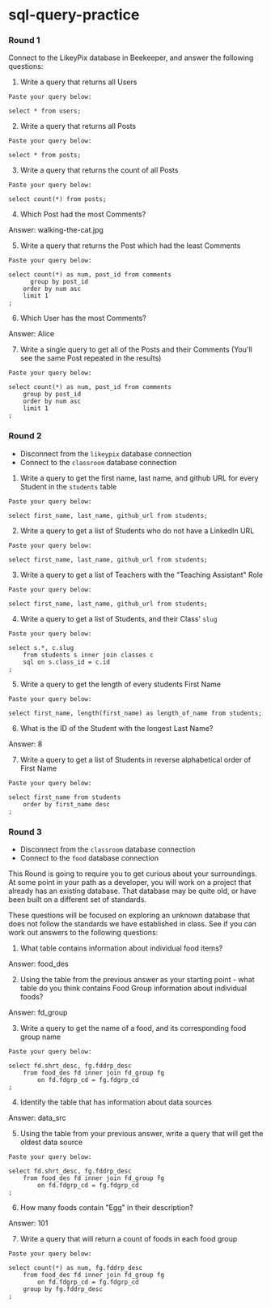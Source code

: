 # sql-query-practice


### Round 1

Connect to the LikeyPix database in Beekeeper, and answer the following questions:

1. Write a query that returns all Users

```
Paste your query below:

select * from users;

```

2. Write a query that returns all Posts

```
Paste your query below:

select * from posts;

```

3. Write a query that returns the count of all Posts

```
Paste your query below:

select count(*) from posts;

```

4. Which Post had the most Comments?

Answer: walking-the-cat.jpg

5. Write a query that returns the Post which had the least Comments

```
Paste your query below:

select count(*) as num, post_id from comments
	  group by post_id
    order by num asc
    limit 1
;

```

6. Which User has the most Comments?

Answer: Alice

7. Write a single query to get all of the Posts and their Comments (You'll see the same Post repeated in the results)

```
Paste your query below:

select count(*) as num, post_id from comments
	group by post_id
    order by num asc
    limit 1
;

```

### Round 2

- Disconnect from the `likeypix` database connection
- Connect to the `classroom` database connection

1. Write a query to get the first name, last name, and github URL for every Student in the `students` table

```
Paste your query below:

select first_name, last_name, github_url from students;

```

2. Write a query to get a list of Students who do not have a LinkedIn URL

```
Paste your query below:

select first_name, last_name, github_url from students;

```

3. Write a query to get a list of Teachers with the "Teaching Assistant" Role

```
Paste your query below:

select first_name, last_name, github_url from students;

```

4. Write a query to get a list of Students, and their Class' `slug`

```
Paste your query below:

select s.*, c.slug
	from students s inner join classes c
    sql	on s.class_id = c.id
;

```

5. Write a query to get the length of every students First Name

```
Paste your query below:

select first_name, length(first_name) as length_of_name from students;

```

6. What is the ID of the Student with the longest Last Name?

Answer: 8

7. Write a query to get a list of Students in reverse alphabetical order of First Name

```
Paste your query below:

select first_name from students
	order by first_name desc
;

```

### Round 3

- Disconnect from the `classroom` database connection
- Connect to the `food` database connection

This Round is going to require you to get curious about your surroundings. At some point in your path as a developer, you will work on a project that already has an existing database. That database may be quite old, or have been built on a different set of standards.

These questions will be focused on exploring an unknown database that does not follow the standards we have established in class. See if you can work out answers to the following questions:


1. What table contains information about individual food items? 

Answer: food_des

2. Using the table from the previous answer as your starting point - what table do you think contains Food Group information about individual foods?

Answer: fd_group

3. Write a query to get the name of a food, and its corresponding food group name 

```
Paste your query below:

select fd.shrt_desc, fg.fddrp_desc
	from food_des fd inner join fd_group fg
    	on fd.fdgrp_cd = fg.fdgrp_cd
;

```

4. Identify the table that has information about data sources

Answer: data_src

5. Using the table from your previous answer, write a query that will get the oldest data source

```
Paste your query below:

select fd.shrt_desc, fg.fddrp_desc
	from food_des fd inner join fd_group fg
    	on fd.fdgrp_cd = fg.fdgrp_cd
;

```

6. How many foods contain "Egg" in their description?

Answer: 101

7. Write a query that will return a count of foods in each food group

```
Paste your query below:

select count(*) as num, fg.fddrp_desc
	from food_des fd inner join fd_group fg
    	on fd.fdgrp_cd = fg.fdgrp_cd
    group by fg.fddrp_desc
;

```
